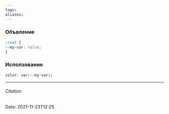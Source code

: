 ```yaml
---
tags: 
aliases: 
---
```

### Объвление
```css
:root {
--my-var: value;
}
```
### Исползование
```css
color: var(--my-var);
```

---
###### Citation
Date: 2021-11-23T12:25
